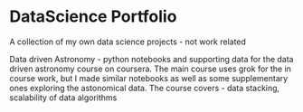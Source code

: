# DataScience Portfolio
A collection of my own data science projects - not work related

Data driven Astronomy - python notebooks and supporting data for the data driven astronomy course on coursera.  The main course uses grok for the in course work, but I made similar notebooks as well as some supplementary ones exploring the astonomical data.
The course covers - data stacking, scalability of data algorithms


